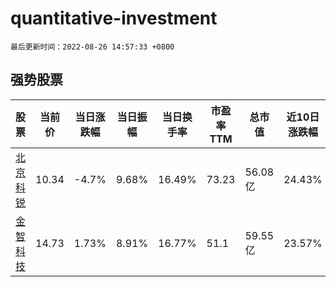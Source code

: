 # quantitative-investment

`最后更新时间：2022-08-26 14:57:33 +0800`

## 强势股票

|股票|当前价|当日涨跌幅|当日振幅|当日换手率|市盈率TTM|总市值|近10日涨跌幅|
|----|----|----|----|----|----|----|----|
|[北京科锐](https://xueqiu.com/S/SZ002350)|10.34|-4.7%|9.68%|16.49%|73.23|56.08亿|24.43%|
|[金智科技](https://xueqiu.com/S/SZ002090)|14.73|1.73%|8.91%|16.77%|51.1|59.55亿|23.57%|
